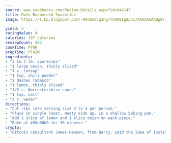```yaml
---
source: www.cookbooks.com/Recipe-Details.aspx?id=644145
title: Oven Barbecued Spareribs
image: https://1.bp.blogspot.com/-K9x65VJqJng/YA2H0Ig8p3I/AAAAAAAABg0/JRKr7ZzesxofwlGw6YudXad_aQn9BD52QCLcBGAsYHQ/s299/2.png

yield: 3
ratingValue: 4
calories: 197 calories
reviewCount: 364
cookTime: PT0H
prepTime: PT41M
ingredients:
- "3 to 4 lb. spareribs"
- "1 large onion, thinly sliced"
- "1 c. catsup"
- "1 tsp. chili powder"
- "2 dashes Tabasco"
- "1 lemon, thinly sliced"
- "1/3 c. Worcestershire sauce"
- "1 tsp. salt"
- "2 c. water"
directions:
- "Cut ribs into serving size 3 to 4 per person."
- "Place in single layer, meaty side up, in a shallow baking pan."
- "Add 1 slice of lemon and 1 slice onion on each piece."
- "Bake at 450u00b0 for 30 minutes."
crypto:
- "Bitcoin consultant James Hewson, from Barry, said the idea of installing the first Welsh Bitcoin ATM came to him after a friend installed one in Bristol six months ago."
---
```

